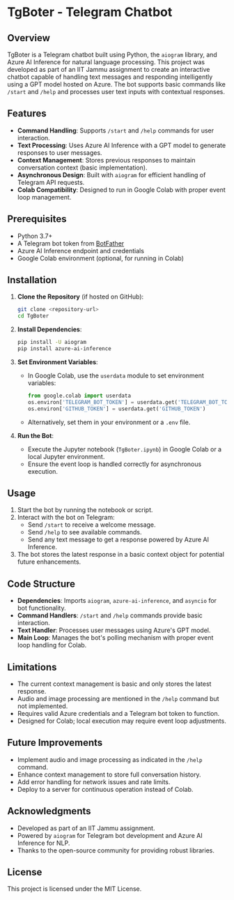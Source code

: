 # TgBoter - Telegram Chatbot

## Overview
TgBoter is a Telegram chatbot built using Python, the `aiogram` library, and Azure AI Inference for natural language processing. This project was developed as part of an IIT Jammu assignment to create an interactive chatbot capable of handling text messages and responding intelligently using a GPT model hosted on Azure. The bot supports basic commands like `/start` and `/help` and processes user text inputs with contextual responses.

## Features
- **Command Handling**: Supports `/start` and `/help` commands for user interaction.
- **Text Processing**: Uses Azure AI Inference with a GPT model to generate responses to user messages.
- **Context Management**: Stores previous responses to maintain conversation context (basic implementation).
- **Asynchronous Design**: Built with `aiogram` for efficient handling of Telegram API requests.
- **Colab Compatibility**: Designed to run in Google Colab with proper event loop management.

## Prerequisites
- Python 3.7+
- A Telegram bot token from [BotFather](https://t.me/BotFather)
- Azure AI Inference endpoint and credentials
- Google Colab environment (optional, for running in Colab)

## Installation
1. **Clone the Repository** (if hosted on GitHub):
   ```bash
   git clone <repository-url>
   cd TgBoter
   ```

2. **Install Dependencies**:
   ```bash
   pip install -U aiogram
   pip install azure-ai-inference
   ```

3. **Set Environment Variables**:
   - In Google Colab, use the `userdata` module to set environment variables:
     ```python
     from google.colab import userdata
     os.environ['TELEGRAM_BOT_TOKEN'] = userdata.get('TELEGRAM_BOT_TOKEN')
     os.environ['GITHUB_TOKEN'] = userdata.get('GITHUB_TOKEN')
     ```
   - Alternatively, set them in your environment or a `.env` file.

4. **Run the Bot**:
   - Execute the Jupyter notebook (`TgBoter.ipynb`) in Google Colab or a local Jupyter environment.
   - Ensure the event loop is handled correctly for asynchronous execution.

## Usage
1. Start the bot by running the notebook or script.
2. Interact with the bot on Telegram:
   - Send `/start` to receive a welcome message.
   - Send `/help` to see available commands.
   - Send any text message to get a response powered by Azure AI Inference.
3. The bot stores the latest response in a basic context object for potential future enhancements.

## Code Structure
- **Dependencies**: Imports `aiogram`, `azure-ai-inference`, and `asyncio` for bot functionality.
- **Command Handlers**: `/start` and `/help` commands provide basic interaction.
- **Text Handler**: Processes user messages using Azure's GPT model.
- **Main Loop**: Manages the bot's polling mechanism with proper event loop handling for Colab.

## Limitations
- The current context management is basic and only stores the latest response.
- Audio and image processing are mentioned in the `/help` command but not implemented.
- Requires valid Azure credentials and a Telegram bot token to function.
- Designed for Colab; local execution may require event loop adjustments.

## Future Improvements
- Implement audio and image processing as indicated in the `/help` command.
- Enhance context management to store full conversation history.
- Add error handling for network issues and rate limits.
- Deploy to a server for continuous operation instead of Colab.

## Acknowledgments
- Developed as part of an IIT Jammu assignment.
- Powered by `aiogram` for Telegram bot development and Azure AI Inference for NLP.
- Thanks to the open-source community for providing robust libraries.

## License
This project is licensed under the MIT License.